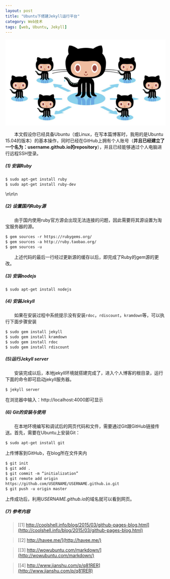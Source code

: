 ```yaml
---
layout: post
title: "Ubuntu下搭建Jekyll运行平台"
category: Web技术
tags: [web, Ubuntu, Jekyll]
---
```

![](/assets/img/github.png)

&emsp;&emsp;本文假设你已经具备Ubuntu（或Linux，在写本篇博客时，我用的是Ubuntu 15.04的版本）的基本操作，同时已经在GitHub上拥有个人账号（**并且已经建立了一个名为：username.github.io的repository**），并且已经能够通过个人电脑进行远程SSH登录。

##### (1) 安装Ruby
    $ sudo apt-get install ruby
    $ sudo apt-get install ruby-dev
\n\n\n

##### (2) 设置国内Ruby源
&emsp;&emsp;由于国内使用ruby官方源会出现无法连接的问题，因此需要将其源设置为淘宝服务器的源。

    $ gem sources -r https://rubygems.org/
    $ gem sources -a http://ruby.taobao.org/
    $ gem sources -u

&emsp;&emsp;上述代码的最后一行经过更新源的缓存以后，即完成了Ruby的gem源的更改。

##### (3) 安装nodejs
    $ sudo apt-get install nodejs

##### (4) 安装Jekyll
&emsp;&emsp;如果在安装过程中系统提示没有安装`rdoc`，`rdiscount`，`kramdown`等，可以执行下面步骤安装

    $ sudo gem install jekyll
    $ sudo gem install kramdown
    $ sudo gem install rdoc
    $ sudo gem install rdiscount

##### (5)运行Jekyll server
&emsp;&emsp;安装完成以后，本地jekyll环境就搭建完成了，进入个人博客的根目录，运行下面的命令即可启动jekyll服务器。

    $ jekyll server

在浏览器中输入：http://localhost:4000即可显示

##### (6) Git的安装与使用
&emsp;&emsp;在本地环境编写和调试后的网页代码和文件，需要通过Git跟GitHub链接传送。首先，需要在Ubuntu上安装Git：

    $ sudo apt-get install git

上传博客到GitHub，在blog所在文件夹内

    $ git init
    $ git add .
    $ git commit -m “initialization”
    $ git remote add origin https://github.com/USERNAME/USERNAME.github.io.git
    $ git push -u origin master

上传成功后，利用*USERNAME.github.io*的域名就可以看到网页。

##### (7) 参考内容
> [[1] http://coolshell.info/blog/2015/03/github-pages-blog.html](http://coolshell.info/blog/2015/03/github-pages-blog.html)

> [[2] http://havee.me/](http://havee.me/)

> [[3] http://wowubuntu.com/markdown/](http://wowubuntu.com/markdown/)

> [[4] http://www.jianshu.com/p/q81RER](http://www.jianshu.com/p/q81RER)

